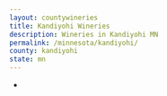 ```yaml
---
layout: countywineries
title: Kandiyohi Wineries
description: Wineries in Kandiyohi MN
permalink: /minnesota/kandiyohi/
county: kandiyohi
state: mn
---
```

-
